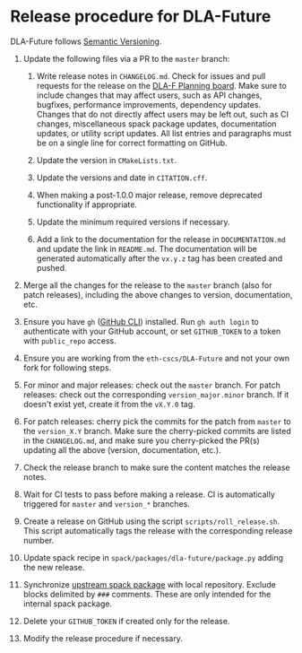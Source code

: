 # Release procedure for DLA-Future

DLA-Future follows [Semantic Versioning](https://semver.org).

1. Update the following files via a PR to the `master` branch:

   1. Write release notes in `CHANGELOG.md`. Check for issues and pull requests for the release on the
      [DLA-F Planning board](https://github.com/orgs/eth-cscs/projects/1). Make sure to include changes that
      may affect users, such as API changes, bugfixes, performance improvements, dependency updates. Changes
      that do not directly affect users may be left out, such as CI changes, miscellaneous spack package
      updates, documentation updates, or utility script updates. All list entries and paragraphs must be on
      a single line for correct formatting on GitHub.

   1. Update the version in `CMakeLists.txt`.

   1. Update the versions and date in `CITATION.cff`.

   1. When making a post-1.0.0 major release, remove deprecated functionality if
      appropriate.

   1. Update the minimum required versions if necessary.

   1. Add a link to the documentation for the release in `DOCUMENTATION.md` and update the link in `README.md`.
      The documentation will be generated automatically after the `vx.y.z` tag has been created and pushed.

1. Merge all the changes for the release to the `master` branch (also for patch releases), including the above
   changes to version, documentation, etc.

1. Ensure you have `gh` ([GitHub CLI](https://cli.github.com)) installed. Run `gh auth login` to authenticate
   with your GitHub account, or set `GITHUB_TOKEN` to a token with `public_repo` access.

1. Ensure you are working from the `eth-cscs/DLA-Future` and not your own fork for following steps.

1. For minor and major releases: check out the `master` branch. For patch releases: check out the corresponding
   `version_major.minor` branch. If it doesn't exist yet, create it from the `vX.Y.0` tag.

1. For patch releases: cherry pick the commits for the patch from `master` to the `version_X.Y` branch.
   Make sure the cherry-picked commits are listed in the `CHANGELOG.md`, and make sure you cherry-picked
   the PR(s) updating all the above (version, documentation, etc.).

1. Check the release branch to make sure the content matches the release notes.

1. Wait for CI tests to pass before making a release. CI is automatically triggered for `master` and `version_*`
   branches.

1. Create a release on GitHub using the script `scripts/roll_release.sh`. This
   script automatically tags the release with the corresponding release number.

1. Update spack recipe in `spack/packages/dla-future/package.py` adding the new release.

1. Synchronize [upstream spack
   package](https://github.com/spack/spack/blob/develop/var/spack/repos/builtin/packages/dla-future/package.py)
   with local repository. Exclude blocks delimited by `###` comments. These are only intended for the
   internal spack package.

1. Delete your `GITHUB_TOKEN` if created only for the release.

1. Modify the release procedure if necessary.

